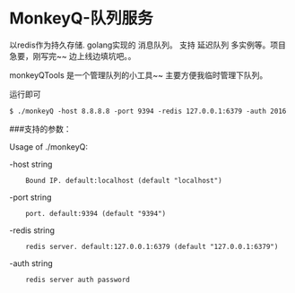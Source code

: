 MonkeyQ-队列服务
============

以redis作为持久存储. golang实现的 消息队列。 支持 延迟队列 多实例等。项目急要，刚写完~~ 边上线边填坑吧。。

monkeyQTools  是一个管理队列的小工具~~  主要方便我临时管理下队列。

运行即可


    $ ./monkeyQ -host 8.8.8.8 -port 9394 -redis 127.0.0.1:6379 -auth 2016


###支持的参数：

Usage of ./monkeyQ:

  -host string

    	Bound IP. default:localhost (default "localhost")

  -port string

    	port. default:9394 (default "9394")

  -redis string

    	redis server. default:127.0.0.1:6379 (default "127.0.0.1:6379")

  -auth string

    	redis server auth password
